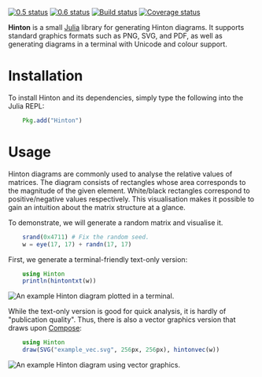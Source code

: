 [![0.5 status][0.5_badge]][pkg]
[![0.6 status][0.6_badge]][pkg]
[![Build status][travis_badge]][travis]
[![Coverage status][coveralls_badge]][coveralls]

**Hinton** is a small [Julia][julia] library for generating Hinton diagrams.
It supports standard graphics formats such as PNG, SVG, and PDF, as well as
generating diagrams in a terminal with Unicode and colour support.

[julia]: http://julialang.org/

# Installation #

To install Hinton and its dependencies, simply type the following
into the Julia REPL:

```julia
    Pkg.add("Hinton")
```

# Usage #

Hinton diagrams are commonly used to analyse the relative values of matrices.
The diagram consists of rectangles whose area corresponds to the magnitude
of the given element.  White/black rectangles correspond to positive/negative
values respectively.  This visualisation makes it possible to gain an intuition
about the matrix structure at a glance.

To demonstrate, we will generate a random matrix and visualise it.

```julia
    srand(0x4711) # Fix the random seed.
    w = eye(17, 17) + randn(17, 17)
```

First, we generate a terminal-friendly text-only version:

```julia
    using Hinton
    println(hintontxt(w))
```

![An example Hinton diagram plotted in a terminal.][example_txt]

While the text-only version is good for quick analysis, it is hardly of
"publication quality".  Thus, there is also a vector graphics version that
draws upon [Compose][compose]:

```julia
    using Hinton
    draw(SVG("example_vec.svg", 256px, 256px), hintonvec(w))
```

![An example Hinton diagram using vector graphics.][example_vec]

[compose]: http://composejl.org/
[coveralls]: https://coveralls.io/r/ninjin/Hinton.jl
[coveralls_badge]: https://img.shields.io/coveralls/ninjin/Hinton.jl/master.svg?style=flat
[example_txt]: https://raw.githubusercontent.com/ninjin/Hinton.jl/master/examples/example_txt.png
[example_vec]: https://raw.githubusercontent.com/ninjin/Hinton.jl/master/examples/example_vec.png
[pkg]: http://pkg.julialang.org/?pkg=Hinton
[0.5_badge]: http://pkg.julialang.org/badges/Hinton_0.5.svg
[0.6_badge]: http://pkg.julialang.org/badges/Hinton_0.6.svg
[travis]: https://travis-ci.org/ninjin/Hinton.jl
[travis_badge]: https://img.shields.io/travis/ninjin/Hinton.jl/master.svg?style=flat
